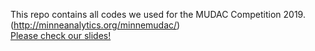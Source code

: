 This repo contains all codes we used for the MUDAC Competition 2019.(http://minneanalytics.org/minnemudac/)    
[Please check our slides!](https://docs.google.com/presentation/d/1Se15L5jDM2TjHwqc0zew40wffno9imDeMNScsaa7-dQ/edit?usp=sharing)    
